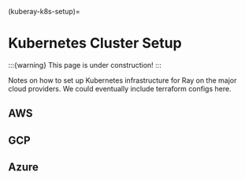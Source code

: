 (kuberay-k8s-setup)=

# Kubernetes Cluster Setup

:::{warning}
This page is under construction!
:::

Notes on how to set up Kubernetes infrastructure for Ray
on the major cloud providers.
We could eventually include terraform configs here.

## AWS

## GCP

## Azure
